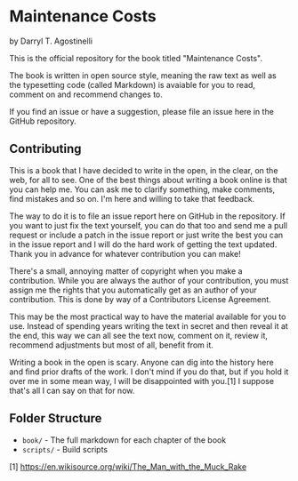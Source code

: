 # Maintenance Costs
by Darryl T. Agostinelli

This is the official repository for the book titled "Maintenance Costs".

The book is written in open source style, meaning the raw text as well as the typesetting code (called Markdown) is avaiable for you to read, comment on and recommend changes to.  

If you find an issue or have a suggestion, please file an issue here in the GitHub repository.


Contributing
------------

This is a book that I have decided to write in the open, in the clear, on the web, for all to see.  One of the best things about writing a book online is that you can help me.  You can ask me to clarify something, make comments, find mistakes and so on.  I'm here and willing to take that feedback. 

The way to do it is to file an issue report here on GitHub in the repository.  If you want to just fix the text yourself, you can do that too and send me a pull request or include a patch in the issue report or just write the best you can in the issue report and I will do the hard work of getting the text updated.  Thank you in advance for whatever contribution you can make!

There's a small, annoying matter of copyright when you make a contribution.  While you are always the author of your contribution, you must assign me the rights that you automatically get as an author of your contribution.  This is done by way of a Contributors License Agreement.

This may be the most practical way to have the material available for you to use.  Instead of spending years writing the text in secret and then reveal it at the end, this way we can all see the text now, comment on it, review it, recommend adjustments but most of all, benefit from it.

Writing a book in the open is scary.  Anyone can dig into the history here and find prior drafts of the work.  I don't mind if you do that, but if you hold it over me in some mean way, I will be disappointed with you.[1]  I suppose that's all I can say on that for now.

Folder Structure
----------------

- `book/` - The full markdown for each chapter of the book
- `scripts/` - Build scripts

[1] https://en.wikisource.org/wiki/The_Man_with_the_Muck_Rake

